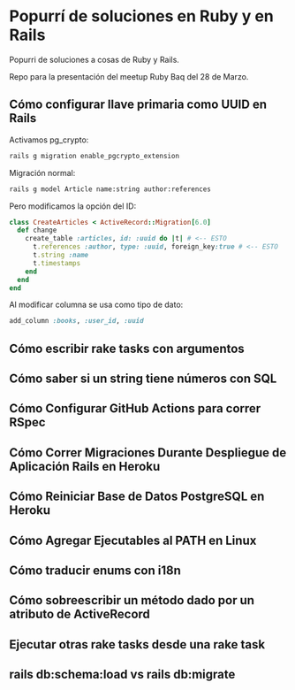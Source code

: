 # Popurrí de soluciones en Ruby y en Rails 

Popurri de soluciones a cosas de Ruby y Rails.

Repo para la presentación del meetup Ruby Baq del 28 de Marzo.

## Cómo configurar llave primaria como UUID en Rails

Activamos pg_crypto:

```bash
rails g migration enable_pgcrypto_extension
```

Migración normal:

```bash
rails g model Article name:string author:references
```

Pero modificamos la opción del ID:

```ruby
class CreateArticles < ActiveRecord::Migration[6.0]
  def change
    create_table :articles, id: :uuid do |t| # <-- ESTO
      t.references :author, type: :uuid, foreign_key:true # <-- ESTO
      t.string :name
      t.timestamps
    end
  end
end
```

Al modificar columna se usa como tipo de dato:

```ruby
add_column :books, :user_id, :uuid
```

## Cómo escribir rake tasks con argumentos

## Cómo saber si un string tiene números con SQL

## Cómo Configurar GitHub Actions para correr RSpec

## Cómo Correr Migraciones Durante Despliegue de Aplicación Rails en Heroku

## Cómo Reiniciar Base de Datos PostgreSQL en Heroku

## Cómo Agregar Ejecutables al PATH en Linux

## Cómo traducir enums con i18n

## Cómo sobreescribir un método dado por un atributo de ActiveRecord

## Ejecutar otras rake tasks desde una rake task

## rails db:schema:load vs rails db:migrate
